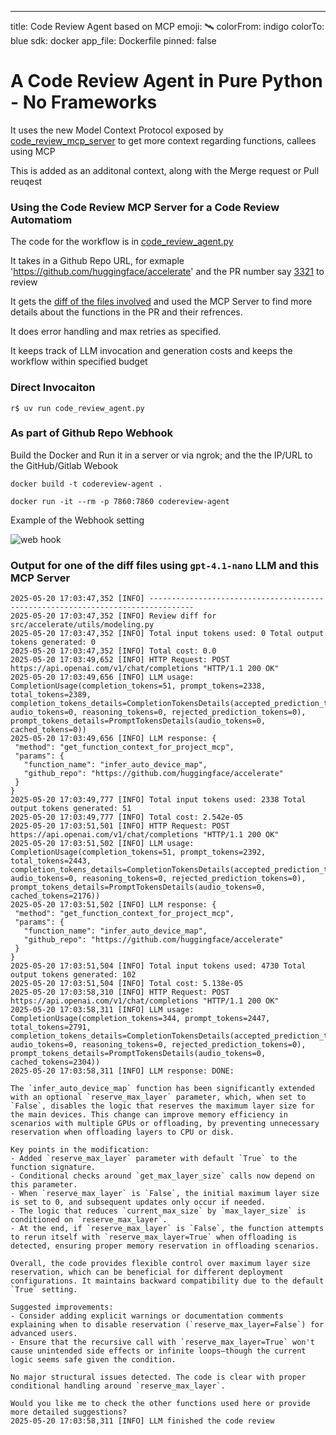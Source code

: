 ---
title: Code Review Agent based on MCP 
emoji: 🛰️
colorFrom: indigo
colorTo: blue
sdk: docker
app_file: Dockerfile
pinned: false

# A Code Review Agent in Pure Python - No Frameworks

It uses the new Model Context Protocol exposed by [code_review_mcp_server](code_review_mcp_server) to get more context regarding functions, callees using MCP

This is added as an additonal context, along with the Merge request or Pull reuqest

 ###  Using the Code Review MCP Server for a Code Review Automatiom

 The code for the workflow is in [code_review_agent.py](code_review_agent.py)

 It takes in a Github Repo URL, for exmaple 'https://github.com/huggingface/accelerate' and the PR number say [3321](https://github.com/huggingface/accelerate/pull/3321) to review

 It gets the [diff of the files involved](https://patch-diff.githubusercontent.com/raw/huggingface/accelerate/pull/3321.diff) and used the MCP Server to find more details about the functions in the PR and their refrences. 

 It does error handling and max retries as specified.

 It keeps track of LLM invocation and generation costs and keeps the workflow within specified budget

 ### Direct Invocaiton

 ```
 r$ uv run code_review_agent.py
 ```

 ### As part of Github Repo Webhook

Build the Docker and Run it in a server or via ngrok; and the the IP/URL to the  GitHub/Gitlab Webook

```
docker build -t codereview-agent .

docker run -it --rm -p 7860:7860 codereview-agent
```

Example of the Webhook setting 

![web hook](https://i.postimg.cc/LXcjtpv5/image.png)

 ### Output for one of the diff files using `gpt-4.1-nano` LLM and this MCP Server

 ```
 2025-05-20 17:03:47,352 [INFO] --------------------------------------------------------------------------------
2025-05-20 17:03:47,352 [INFO] Review diff for src/accelerate/utils/modeling.py
2025-05-20 17:03:47,352 [INFO] Total input tokens used: 0 Total output tokens generated: 0
2025-05-20 17:03:47,352 [INFO] Total cost: 0.0 
2025-05-20 17:03:49,652 [INFO] HTTP Request: POST https://api.openai.com/v1/chat/completions "HTTP/1.1 200 OK"
2025-05-20 17:03:49,656 [INFO] LLM usage: CompletionUsage(completion_tokens=51, prompt_tokens=2338, total_tokens=2389, completion_tokens_details=CompletionTokensDetails(accepted_prediction_tokens=0, audio_tokens=0, reasoning_tokens=0, rejected_prediction_tokens=0), prompt_tokens_details=PromptTokensDetails(audio_tokens=0, cached_tokens=0))
2025-05-20 17:03:49,656 [INFO] LLM response: {
  "method": "get_function_context_for_project_mcp",
  "params": {
    "function_name": "infer_auto_device_map",
    "github_repo": "https://github.com/huggingface/accelerate"
  }
}
2025-05-20 17:03:49,777 [INFO] Total input tokens used: 2338 Total output tokens generated: 51
2025-05-20 17:03:49,777 [INFO] Total cost: 2.542e-05 
2025-05-20 17:03:51,501 [INFO] HTTP Request: POST https://api.openai.com/v1/chat/completions "HTTP/1.1 200 OK"
2025-05-20 17:03:51,502 [INFO] LLM usage: CompletionUsage(completion_tokens=51, prompt_tokens=2392, total_tokens=2443, completion_tokens_details=CompletionTokensDetails(accepted_prediction_tokens=0, audio_tokens=0, reasoning_tokens=0, rejected_prediction_tokens=0), prompt_tokens_details=PromptTokensDetails(audio_tokens=0, cached_tokens=2176))
2025-05-20 17:03:51,502 [INFO] LLM response: {
  "method": "get_function_context_for_project_mcp",
  "params": {
    "function_name": "infer_auto_device_map",
    "github_repo": "https://github.com/huggingface/accelerate"
  }
}
2025-05-20 17:03:51,504 [INFO] Total input tokens used: 4730 Total output tokens generated: 102
2025-05-20 17:03:51,504 [INFO] Total cost: 5.138e-05 
2025-05-20 17:03:58,310 [INFO] HTTP Request: POST https://api.openai.com/v1/chat/completions "HTTP/1.1 200 OK"
2025-05-20 17:03:58,311 [INFO] LLM usage: CompletionUsage(completion_tokens=344, prompt_tokens=2447, total_tokens=2791, completion_tokens_details=CompletionTokensDetails(accepted_prediction_tokens=0, audio_tokens=0, reasoning_tokens=0, rejected_prediction_tokens=0), prompt_tokens_details=PromptTokensDetails(audio_tokens=0, cached_tokens=2304))
2025-05-20 17:03:58,311 [INFO] LLM response: DONE: 

The `infer_auto_device_map` function has been significantly extended with an optional `reserve_max_layer` parameter, which, when set to `False`, disables the logic that reserves the maximum layer size for the main devices. This change can improve memory efficiency in scenarios with multiple GPUs or offloading, by preventing unnecessary reservation when offloading layers to CPU or disk.

Key points in the modification:
- Added `reserve_max_layer` parameter with default `True` to the function signature.
- Conditional checks around `get_max_layer_size` calls now depend on this parameter.
- When `reserve_max_layer` is `False`, the initial maximum layer size is set to 0, and subsequent updates only occur if needed.
- The logic that reduces `current_max_size` by `max_layer_size` is conditioned on `reserve_max_layer`.
- At the end, if `reserve_max_layer` is `False`, the function attempts to rerun itself with `reserve_max_layer=True` when offloading is detected, ensuring proper memory reservation in offloading scenarios.

Overall, the code provides flexible control over maximum layer size reservation, which can be beneficial for different deployment configurations. It maintains backward compatibility due to the default `True` setting.

Suggested improvements:
- Consider adding explicit warnings or documentation comments explaining when to disable reservation (`reserve_max_layer=False`) for advanced users.
- Ensure that the recursive call with `reserve_max_layer=True` won't cause unintended side effects or infinite loops—though the current logic seems safe given the condition.

No major structural issues detected. The code is clear with proper conditional handling around `reserve_max_layer`.

Would you like me to check the other functions used here or provide more detailed suggestions?
2025-05-20 17:03:58,311 [INFO] LLM finished the code review
```

 